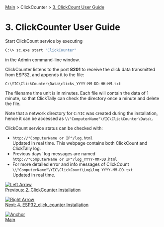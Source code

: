 [Main](../README.md) > ClickCounter > [3. ClickCount User Guide](3%20ClickCounter%20User%20Guide.md)

# 3. ClickCounter User Guide

Start ClickCount service by executing

```BASH
C:\> sc.exe start "ClickCounter"
```

in the Admin command-line window.

ClickCounter listens to the port __8201__ to receive the click data transmitted from ESP32, and appends it to the file:

`C:\YIC\ClickCounter\Data\clicks_YYYY-MM-DD-HH-MM.txt`

The filename time unit is in minutes. Each file will contain the data of 1 minute, so that ClickTally can check the directory once a minute and delete the file.

Note that a network directory for `C:YIC` was created during the installation, hence it can be accessed as `\\"ComputerName"\YIC\ClickCounter\Data\`.

ClickCount service status can be checked with:

- `http://"ComputerName or IP"/log.html`\
  Updated in real time. This webpage contains both ClickCount and ClickTally log.
- Previous days' log messages are named\
  `http://"ComputerName or IP"/log_YYYY-MM-DD.html`
- For more detailed error and info messages of ClickCount\
  `\\"ComputerName"\YIC\ClickCount\Log\log_YYYY-MM-DD.txt`\
  Updated in real time.

[![Left Arrow](https://github.githubassets.com/images/icons/emoji/unicode/2b05.png?v8)](2%20ClickCounter%20Installation.md)\
[Previous: 2. ClickCounter Installation](2%20ClickCounter%20Installation.md)

[![Right Arrow](https://github.githubassets.com/images/icons/emoji/unicode/27a1.png?v8)](4%20ESP32_click_counter%20Installation.md)\
[Next: 4. ESP32_click_counter Installation](4%20ESP32_click_counter%20Installation.md)

[![Anchor](https://github.githubassets.com/images/icons/emoji/unicode/2693.png?v8)](../README.md)\
[Main](../README.md)
